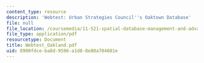 ```yaml
---
content_type: resource
description: 'Webtest: Urban Strategies Council''s Oaktown Database'
file: null
file_location: /coursemedia/11-521-spatial-database-management-and-advanced-geographic-information-systems-spring-2003/8900fdceba8d9596a1d88e80a704601e_Webtest_Oakland.pdf
file_type: application/pdf
resourcetype: Document
title: Webtest_Oakland.pdf
uid: 8900fdce-ba8d-9596-a1d8-8e80a704601e
---
```


